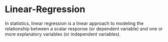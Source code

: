 # Linear-Regression
In statistics, linear regression is a linear approach to modeling the relationship between a scalar response (or dependent variable) and one or more explanatory variables (or independent variables).
